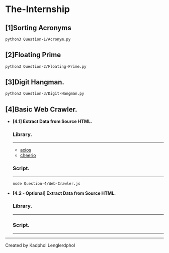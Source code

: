 # The-Internship
[1]Sorting Acronyms
---
  ```zsh
  python3 Question-1/Acronym.py
  ```
  
[2]Floating Prime
---
  ```zsh
  python3 Question-2/Floating-Prime.py
  ```
  
[3]Digit Hangman.
---
  ```zsh
  python3 Question-3/Digit-Hangman.py
  ```
 
[4]Basic Web Crawler.
---
  - **[4.1] Extract Data from Source HTML.**
    
    ### Library.
    ____
    
    * [axios](https://github.com/axios/axios)
    * [cheerio](https://github.com/cheeriojs/cheerio)
    
    ### Script.
    ____
    ```zsh
    node Question-4/Web-Crawler.js
    ```
    
    
  - **[4.2 - Optional] Extract Data from Source HTML.**
    
    ### Library.
    ____
    
    ### Script.
    ____

***
Created by Kadphol Lenglerdphol
